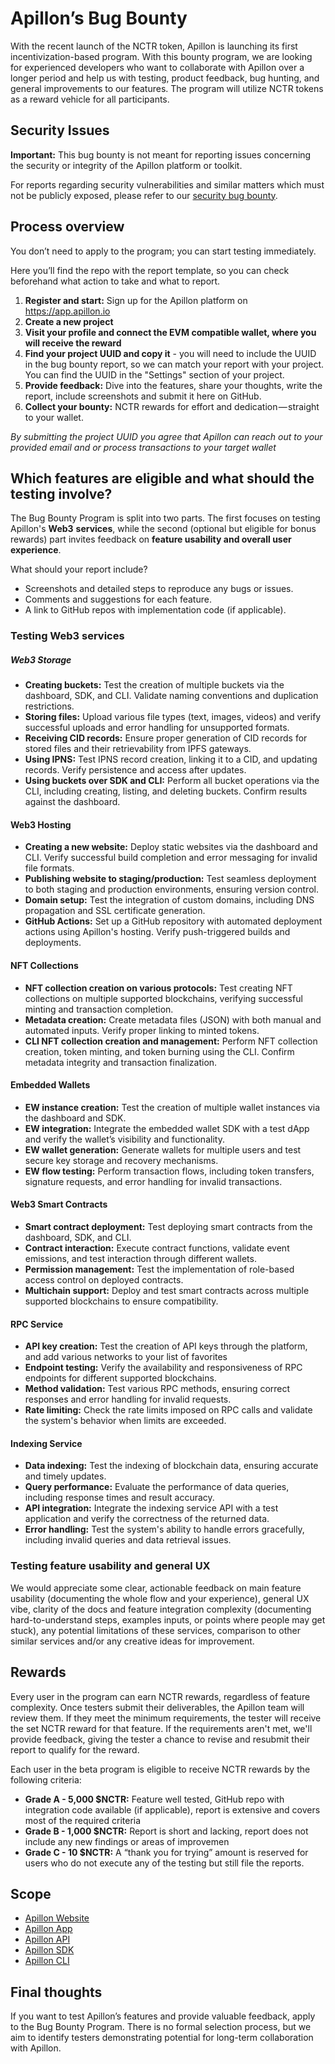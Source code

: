 # Apillon’s Bug Bounty

With the recent launch of the NCTR token, Apillon is launching its first incentivization-based program. With this bounty program, we are looking for experienced developers who want to collaborate with Apillon over a longer period and help us with testing, product feedback, bug hunting, and general improvements to our features. The program will utilize NCTR tokens as a reward vehicle for all participants.

## Security Issues

**Important:** This bug bounty is not meant for reporting issues concerning the security or integrity of the Apillon platform or toolkit.

For reports regarding security vulnerabilities and similar matters which must not be publicly exposed, please refer to our [security bug bounty](https://github.com/Apillon/apillon-services/blob/master/BUG_BOUNTY.md).

## Process overview

You don’t need to apply to the program; you can start testing immediately.

Here you’ll find the repo with the report template, so you can check beforehand what action to take and what to report.
1. **Register and start:** Sign up for the Apillon platform on https://app.apillon.io
2. **Create a new project**
3. **Visit your profile and connect the EVM compatible wallet, where you will receive the reward**
4. **Find your project UUID and copy it** - you will need to include the UUID in the bug bounty report, so we can match your report with your project. You can find the UUID in the "Settings" section of your project.
5. **Provide feedback:** Dive into the features, share your thoughts, write the report, include screenshots and submit it here on GitHub.
6. **Collect your bounty:** NCTR rewards for effort and dedication — straight to your wallet.

*By submitting the project UUID you agree that Apillon can reach out to your provided email and or process transactions to your target wallet*

## Which features are eligible and what should the testing involve?

The Bug Bounty Program is split into two parts. The first focuses on testing Apillon's **Web3** **services**, while the second (optional but eligible for bonus rewards) part invites feedback on **feature usability and overall user experience**.

What should your report include?

* Screenshots and detailed steps to reproduce any bugs or issues.
* Comments and suggestions for each feature.
* A link to GitHub repos with implementation code (if applicable).

### Testing Web3 services

##### Web3 Storage

* **Creating buckets:** Test the creation of multiple buckets via the dashboard, SDK, and CLI. Validate naming conventions and duplication restrictions.
* **Storing files:** Upload various file types (text, images, videos) and verify successful uploads and error handling for unsupported formats.
* **Receiving CID records:** Ensure proper generation of CID records for stored files and their retrievability from IPFS gateways.
* **Using IPNS:** Test IPNS record creation, linking it to a CID, and updating records. Verify persistence and access after updates.
* **Using buckets over SDK and CLI:** Perform all bucket operations via the CLI, including creating, listing, and deleting buckets. Confirm results against the dashboard.

#### Web3 Hosting

* **Creating a new website:** Deploy static websites via the dashboard and CLI. Verify successful build completion and error messaging for invalid file formats.
* **Publishing website to staging/production:** Test seamless deployment to both staging and production environments, ensuring version control.
* **Domain setup:** Test the integration of custom domains, including DNS propagation and SSL certificate generation.
* **GitHub Actions:** Set up a GitHub repository with automated deployment actions using Apillon's hosting. Verify push-triggered builds and deployments.

#### NFT Collections

* **NFT collection creation on various protocols:** Test creating NFT collections on multiple supported blockchains, verifying successful minting and transaction completion.
* **Metadata creation:** Create metadata files (JSON) with both manual and automated inputs. Verify proper linking to minted tokens.
* **CLI NFT collection creation and management:** Perform NFT collection creation, token minting, and token burning using the CLI. Confirm metadata integrity and transaction finalization.

#### Embedded Wallets

* **EW instance creation:** Test the creation of multiple wallet instances via the dashboard and SDK.
* **EW integration:** Integrate the embedded wallet SDK with a test dApp and verify the wallet’s visibility and functionality.
* **EW wallet generation:** Generate wallets for multiple users and test secure key storage and recovery mechanisms.
* **EW flow testing:** Perform transaction flows, including token transfers, signature requests, and error handling for invalid transactions.

#### Web3 Smart Contracts

* **Smart contract deployment:** Test deploying smart contracts from the dashboard, SDK, and CLI.
* **Contract interaction:** Execute contract functions, validate event emissions, and test interaction through different wallets.
* **Permission management:** Test the implementation of role-based access control on deployed contracts.
* **Multichain support:** Deploy and test smart contracts across multiple supported blockchains to ensure compatibility.

#### RPC Service

* **API key creation:** Test the creation of API keys through the platform, and add various networks to your list of favorites
* **Endpoint testing:** Verify the availability and responsiveness of RPC endpoints for different supported blockchains.
* **Method validation:** Test various RPC methods, ensuring correct responses and error handling for invalid requests.
* **Rate limiting:** Check the rate limits imposed on RPC calls and validate the system's behavior when limits are exceeded.

#### Indexing Service

* **Data indexing:** Test the indexing of blockchain data, ensuring accurate and timely updates.
* **Query performance:** Evaluate the performance of data queries, including response times and result accuracy.
* **API integration:** Integrate the indexing service API with a test application and verify the correctness of the returned data.
* **Error handling:** Test the system's ability to handle errors gracefully, including invalid queries and data retrieval issues.

### Testing feature usability and general UX

We would appreciate some clear, actionable feedback on main feature usability (documenting the whole flow and your experience), general UX vibe, clarity of the docs and feature integration complexity (documenting hard-to-understand steps, examples inputs, or points where people may get stuck), any potential limitations of these services, comparison to other similar services and/or any creative ideas for improvement.

## Rewards

Every user in the program can earn NCTR rewards, regardless of feature complexity. Once testers submit their deliverables, the Apillon team will review them. If they meet the minimum requirements, the tester will receive the set NCTR reward for that feature. If the requirements aren't met, we'll provide feedback, giving the tester a chance to revise and resubmit their report to qualify for the reward.

Each user in the beta program is eligible to receive NCTR rewards by the following criteria:

- **Grade A - 5,000 $NCTR:** Feature well tested, GitHub repo with integration code available (if applicable), report is extensive and covers most of the required criteria
- **Grade B - 1,000 $NCTR:** Report is short and lacking, report does not include any new findings or areas of improvemen
- **Grade C - 10 $NCTR:** A “thank you for trying” amount is reserved for users who do not execute any of the testing but still file the reports.

## Scope

- [Apillon Website](https://apillon.io/)
- [Apillon App](https://app.apillon.io/)
- [Apillon API](https://api.apillon.io/)
- [Apillon SDK](https://github.com/Apillon/sdk)
- [Apillon CLI](https://github.com/Apillon/sdk)

## Final thoughts

If you want to test Apillon’s features and provide valuable feedback, apply to the Bug Bounty Program. There is no formal selection process, but we aim to identify testers demonstrating potential for long-term collaboration with Apillon.